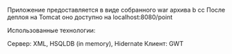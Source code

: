 Приложение предоставляется в виде собранного war архива b cc
После деплоя на Tomcat оно доступно на localhost:8080/point

Использованные технологии:

Сервер: XML, HSQLDB (in memory), Hidernate
Клиент: GWT

